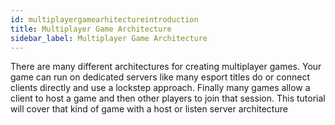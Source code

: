 ```yaml
---
id: multiplayergamearhitectureintroduction
title: Multiplayer Game Architecture
sidebar_label: Multiplayer Game Architecture
---
```




There are many different architectures for creating multiplayer games. Your game can run on
dedicated servers like many esport titles do or connect clients directly and use a lockstep approach.
Finally many games allow a client to host a game and then other players to join that session.
This tutorial will cover that kind of game with a host or listen server architecture